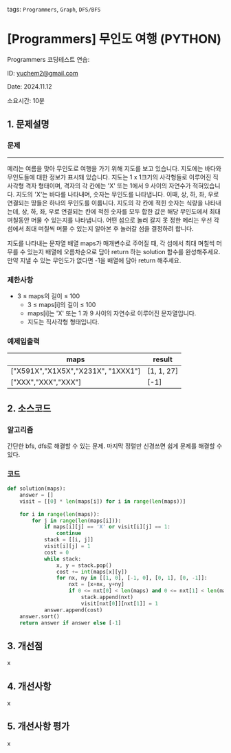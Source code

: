 tags: `Programmers`, `Graph`, `DFS/BFS`
# [Programmers] 무인도 여행 (PYTHON)
Programmers 코딩테스트 연습: 

ID: yuchem2@gmail.com

Date: 2024.11.12

소요시간: 10분

## 1. 문제설명

### 문제
---

메리는 여름을 맞아 무인도로 여행을 가기 위해 지도를 보고 있습니다. 지도에는 바다와 무인도들에 대한 정보가 표시돼 있습니다. 지도는 1 x 1크기의 사각형들로 이루어진 직사각형 격자 형태이며, 격자의 각 칸에는 'X' 또는 1에서 9 사이의 자연수가 적혀있습니다. 지도의 'X'는 바다를 나타내며, 숫자는 무인도를 나타냅니다. 이때, 상, 하, 좌, 우로 연결되는 땅들은 하나의 무인도를 이룹니다. 지도의 각 칸에 적힌 숫자는 식량을 나타내는데, 상, 하, 좌, 우로 연결되는 칸에 적힌 숫자를 모두 합한 값은 해당 무인도에서 최대 며칠동안 머물 수 있는지를 나타냅니다. 어떤 섬으로 놀러 갈지 못 정한 메리는 우선 각 섬에서 최대 며칠씩 머물 수 있는지 알아본 후 놀러갈 섬을 결정하려 합니다.

지도를 나타내는 문자열 배열 maps가 매개변수로 주어질 때, 각 섬에서 최대 며칠씩 머무를 수 있는지 배열에 오름차순으로 담아 return 하는 solution 함수를 완성해주세요. 만약 지낼 수 있는 무인도가 없다면 -1을 배열에 담아 return 해주세요.
### 제한사항
+ 3 ≤ maps의 길이 ≤ 100
  + 3 ≤ maps[i]의 길이 ≤ 100
  + maps[i]는 'X' 또는 1 과 9 사이의 자연수로 이루어진 문자열입니다.
  + 지도는 직사각형 형태입니다.

### 예제입출력

| maps                               | result      |
|------------------------------------|-------------|
| ["X591X","X1X5X","X231X", "1XXX1"] | [1, 1, 27]  |
| ["XXX","XXX","XXX"]                | [-1]        |

## 2. 소스코드

### 알고리즘
간단한 bfs, dfs로 해결할 수 있는 문제. 마지막 정렬만 신경쓰면 쉽게 문제를 해결할 수 있다.

### 코드
```python
def solution(maps):
    answer = []
    visit = [[0] * len(maps[i]) for i in range(len(maps))]
    
    for i in range(len(maps)):
        for j in range(len(maps[i])):
            if maps[i][j] == 'X' or visit[i][j] == 1:
                continue
            stack = [[i, j]]
            visit[i][j] = 1
            cost = 0
            while stack:
                x, y = stack.pop()
                cost += int(maps[x][y])
                for nx, ny in [[1, 0], [-1, 0], [0, 1], [0, -1]]:
                    nxt = [x+nx, y+ny]
                    if 0 <= nxt[0] < len(maps) and 0 <= nxt[1] < len(maps[i]) and visit[nxt[0]][nxt[1]] == 0 and maps[nxt[0]][nxt[1]] != 'X':
                        stack.append(nxt)
                        visit[nxt[0]][nxt[1]] = 1
            answer.append(cost)
    answer.sort()
    return answer if answer else [-1]
```
## 3. 개선점
x
## 4. 개선사항
x
## 5. 개선사항 평가
x
